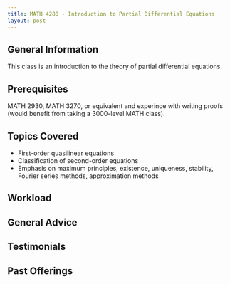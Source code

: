 ```yaml
---
title: MATH 4280 - Introduction to Partial Differential Equations
layout: post
---
```


<link rel="stylesheet" href="/main.css">

## General Information

This class is an introduction to the theory of partial differential equations. 

## Prerequisites

MATH 2930, MATH 3270, or equivalent and experince with writing proofs (would benefit from taking a 3000-level MATH class).

## Topics Covered

  - First-order quasilinear equations
  - Classification of second-order equations
  - Emphasis on maximum principles, existence, uniqueness, stability, Fourier series methods, approximation methods
  
## Workload



## General Advice


  
## Testimonials


## Past Offerings

